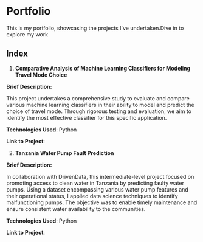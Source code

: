# Portfolio
This is my portfolio, showcasing the projects I've undertaken.Dive in to explore my work

## Index

1. **Comparative Analysis of Machine Learning Classifiers for Modeling Travel Mode Choice**

**Brief Description:**

This project undertakes a comprehensive study to evaluate and compare various machine learning classifiers in their ability to model and predict the choice of travel mode. Through rigorous testing and evaluation, we aim to identify the most effective classifier for this specific application.

**Technologies Used**: Python

**Link to Project**:

2. **Tanzania Water Pump Fault Prediction**

**Brief Description:** 

In collaboration with DrivenData, this intermediate-level project focused on promoting access to clean water in Tanzania by predicting faulty water pumps. Using a dataset encompassing various water pump features and their operational status, I applied data science techniques to identify malfunctioning pumps. The objective was to enable timely maintenance and ensure consistent water availability to the communities.

**Technologies Used**: Python

**Link to Project**:
